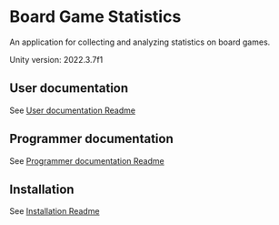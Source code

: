 # Board Game Statistics

An application for collecting and analyzing statistics on board games.

Unity version: 2022.3.7f1

## User documentation

See [User documentation Readme](./Assets/Docs/UserDocumentation.md)

## Programmer documentation

See [Programmer documentation Readme](./Assets/Docs/ProgrammerDocumentation.md)

## Installation

See [Installation Readme](./Assets/Docs/Installation.md)
